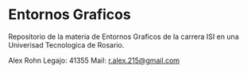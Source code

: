 # Entornos Graficos

Repositorio de la materia de Entornos Graficos de la carrera ISI en una Univerisad Tecnologica de Rosario.

Alex Rohn
Legajo: 41355
Mail: r.alex.215@gmail.com
